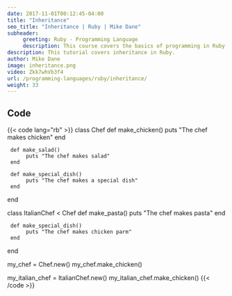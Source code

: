 ```yaml
---
date: 2017-11-01T00:12:45-04:00
title: "Inheritance"
seo_title: "Inheritance | Ruby | Mike Dane"
subheader:
     greeting: Ruby - Programming Language
     description: This course covers the basics of programming in Ruby. Work your way through the videos and we'll teach you everything you need to know to start your programming journey!
description: This tutorial covers inheritance in Ruby.
author: Mike Dane
image: inheritance.png
video: Zkk7whVb3f4
url: /programming-languages/ruby/inheritance/
weight: 33
---
```


## Code

{{< code lang="rb" >}}
class Chef
     def make_chicken()
          puts "The chef makes chicken"
     end

     def make_salad()
          puts "The chef makes salad"
     end

     def make_special_dish()
          puts "The chef makes a special dish"
     end
end

class ItalianChef < Chef
     def make_pasta()
          puts "The chef makes pasta"
     end

     def make_special_dish()
          puts "The chef makes chicken parm"
     end
end

my_chef = Chef.new()
my_chef.make_chicken()

my_italian_chef = ItalianChef.new()
my_italian_chef.make_chicken()
{{< /code >}}